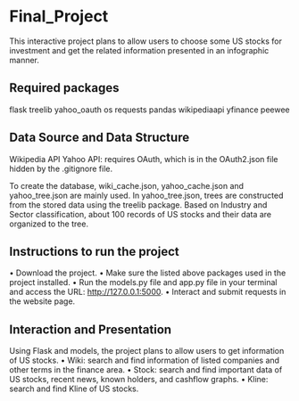 # Final_Project
This interactive project plans to allow users to choose some US stocks for investment and get the related information presented in an infographic manner.

## Required packages
flask
treelib
yahoo_oauth
os
requests
pandas
wikipediaapi
yfinance
peewee

## Data Source and Data Structure
Wikipedia API
Yahoo API: requires OAuth, which is in the OAuth2.json file hidden by the .gitignore file.

To create the database, wiki_cache.json, yahoo_cache.json and yahoo_tree.json are mainly used.
In yahoo_tree.json, trees are constructed from the stored data using the treelib package. Based on Industry and Sector classification, about 100 records of US stocks and their data are organized to the tree.

## Instructions to run the project
•	Download the project.
•	Make sure the listed above packages used in the project installed.
•	Run the models.py file and app.py file in your terminal and access the URL: http://127.0.0.1:5000.
•	Interact and submit requests in the website page.

## Interaction and Presentation
Using Flask and models, the project plans to allow users to get information of US stocks.
•	Wiki: search and find information of listed companies and other terms in the finance area.
•	Stock: search and find important data of US stocks, recent news, known holders, and cashflow graphs.
•	Kline: search and find Kline of US stocks. 











